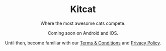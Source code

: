 # <center>Kitcat</center>

<center>

Where the most awesome cats compete.

Coming soon on Android and iOS.

Until then, become familiar with our [Terms & Conditions](/terms) and [Privacy Policy](/privacy).

</center>

